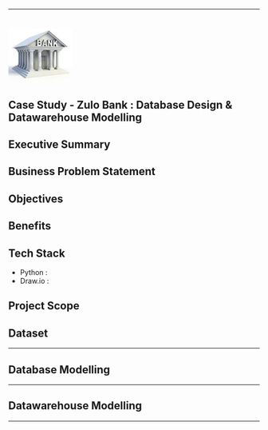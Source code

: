 
---
# ![Bank Logo](../assets/banklogo.png)
**Case Study -  Zulo Bank : Database Design & Datawarehouse  Modelling**
---
## **Executive Summary**


## **Business Problem Statement**


## **Objectives**


## **Benefits**


## **Tech Stack**
- Python : 
- Draw.io :

## **Project Scope**


## **Dataset**

---

## **Database Modelling**


---

## **Datawarehouse Modelling**


---

